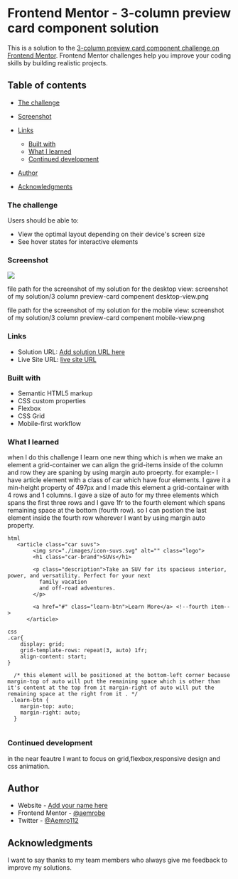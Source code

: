 # Frontend Mentor - 3-column preview card component solution

This is a solution to the [3-column preview card component challenge on Frontend Mentor](https://www.frontendmentor.io/challenges/3column-preview-card-component-pH92eAR2-). Frontend Mentor challenges help you improve your coding skills by building realistic projects.

## Table of contents

- [The challenge](#the-challenge)
- [Screenshot](#screenshot)
- [Links](#links)

  - [Built with](#built-with)
  - [What I learned](#what-i-learned)
  - [Continued development](#continued-development)


- [Author](#author)
- [Acknowledgments](#acknowledgments)

### The challenge

Users should be able to:

- View the optimal layout depending on their device's screen size
- See hover states for interactive elements

### Screenshot

![](./screenshot.jpg)

file path for the screenshot of my solution for the desktop view: screenshot of my solution/3 column preview-card compenent desktop-view.png

file path for the screenshot of my solution for the mobile view: screenshot of my solution/3 column preview-card compenent mobile-view.png

### Links

- Solution URL: [Add solution URL here](https://your-solution-url.com)
- Live Site URL: [live site URL](https://aemrobe.github.io/3-column-preview-card-compenent/)

### Built with

- Semantic HTML5 markup
- CSS custom properties
- Flexbox
- CSS Grid
- Mobile-first workflow

### What I learned

when I do this challenge I learn one new thing which is when we make an element a grid-container we can align the grid-items inside of the column and row they are spaning by using margin auto proeprty.
for example:-
I have article element with a class of car which have four elements. I gave it a min-height property of 497px and I made this element a grid-container with 4 rows and 1 columns. I gave a size of auto for my three elements which spans the first three rows and I gave 1fr to the fourth element which spans remaining space at the bottom (fourth row). so I can postion the last element inside the fourth row wherever I want by using margin auto property.

```
html
   <article class="car suvs">
        <img src="./images/icon-suvs.svg" alt="" class="logo">
        <h1 class="car-brand">SUVs</h1>

        <p class="description">Take an SUV for its spacious interior, power, and versatility. Perfect for your next
          family vacation
          and off-road adventures.
        </p>

        <a href="#" class="learn-btn">Learn More</a> <!--fourth item-->
      </article>
```

```
css
.car{
    display: grid;
    grid-template-rows: repeat(3, auto) 1fr;
    align-content: start;
}

  /* this element will be positioned at the bottom-left corner because margin-top of auto will put the remaining space which is other than it's content at the top from it margin-right of auto will put the remaining space at the right from it . */
 .learn-btn {
    margin-top: auto;
    margin-right: auto;
  }


```

### Continued development

in the near feautre I want to focus on grid,flexbox,responsive design and css animation.

## Author

- Website - [Add your name here](https://www.your-site.com)
- Frontend Mentor - [@aemrobe](https://www.frontendmentor.io/profile/aemrobe)
- Twitter - [@Aemro112](https://www.twitter.com/Aemro112)

## Acknowledgments

I want to say thanks to my team members who always give me feedback to improve my solutions.
